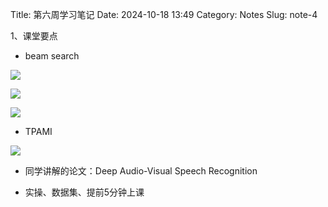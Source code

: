 Title: 第六周学习笔记
Date: 2024-10-18 13:49
Category: Notes
Slug: note-4

1、课堂要点

- beam search

![](https://cdn.sa.net/2024/10/18/7lymSEKGtv9qCrP.webp)

![](https://cdn.sa.net/2024/10/18/n8BeyJtphMdWmZj.webp)

![](https://cdn.sa.net/2024/10/18/oinRQUzeSEsMfyF.webp)

- TPAMI

![](https://cdn.sa.net/2024/10/18/wxzdAa43eFXNVGY.webp)

- 同学讲解的论文：Deep Audio-Visual Speech Recognition

- 实操、数据集、提前5分钟上课